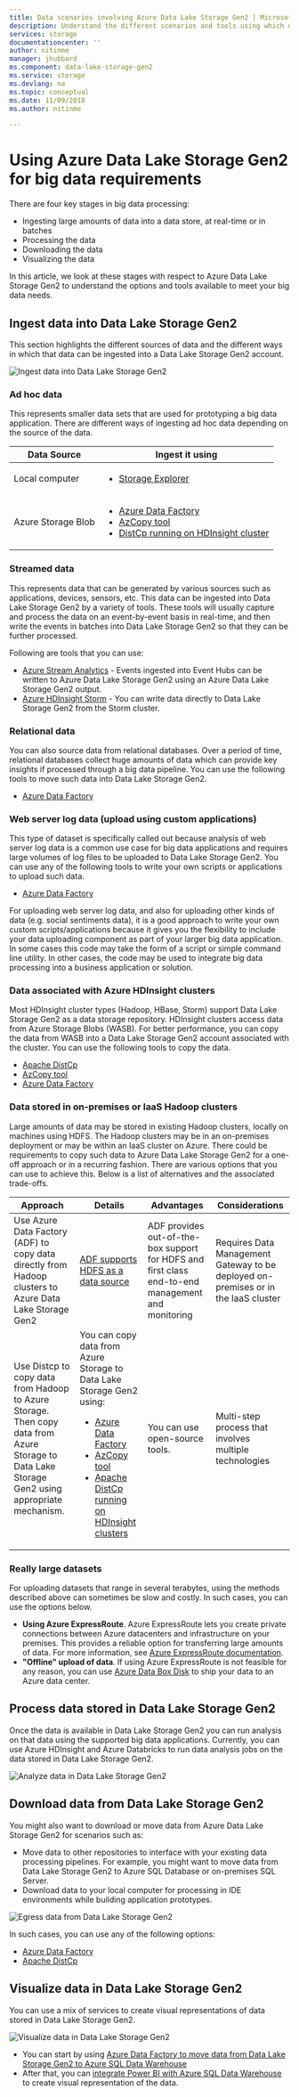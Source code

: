 ```yaml
---
title: Data scenarios involving Azure Data Lake Storage Gen2 | Microsoft Docs
description: Understand the different scenarios and tools using which data can ingested, processed, downloaded, and visualized in Data Lake Storage Gen2 (previously known as Azure Data Lake Store)
services: storage
documentationcenter: ''
author: nitinme
manager: jhubbard
ms.component: data-lake-storage-gen2
ms.service: storage
ms.devlang: na
ms.topic: conceptual
ms.date: 11/09/2018
ms.author: nitinme

---
```

# Using Azure Data Lake Storage Gen2 for big data requirements

There are four key stages in big data processing:

* Ingesting large amounts of data into a data store, at real-time or in batches
* Processing the data
* Downloading the data
* Visualizing the data

In this article, we look at these stages with respect to Azure Data Lake Storage Gen2 to understand the options and tools available to meet your big data needs.

## Ingest data into Data Lake Storage Gen2
This section highlights the different sources of data and the different ways in which that data can be ingested into a Data Lake Storage Gen2 account.

![Ingest data into Data Lake Storage Gen2](./media/data-lake-storage-data-scenarios/ingest-data.png "Ingest data into Data Lake Storage Gen2")

### Ad hoc data
This represents smaller data sets that are used for prototyping a big data application. There are different ways of ingesting ad hoc data depending on the source of the data.

| Data Source | Ingest it using |
| --- | --- |
| Local computer |<ul> <li>[Storage Explorer](https://azure.microsoft.com/features/storage-explorer/)</ul> |
| Azure Storage Blob |<ul> <li>[Azure Data Factory](../../data-factory/connector-azure-data-lake-store.md)</li> <li>[AzCopy tool](../common/storage-use-azcopy-v10.md)</li><li>[DistCp running on HDInsight cluster](use-distcp.md)</li> </ul> |

### Streamed data
This represents data that can be generated by various sources such as applications, devices, sensors, etc. This data can be ingested into Data Lake Storage Gen2 by a variety of tools. These tools will usually capture and process the data on an event-by-event basis in real-time, and then write the events in batches into Data Lake Storage Gen2 so that they can be further processed.

Following are tools that you can use:

* [Azure Stream Analytics](../../stream-analytics/stream-analytics-data-lake-output.md) - Events ingested into Event Hubs can be written to Azure Data Lake Storage Gen2 using an Azure Data Lake Storage Gen2 output.
* [Azure HDInsight Storm](../../hdinsight/storm/apache-storm-write-data-lake-store.md) - You can write data directly to Data Lake Storage Gen2 from the Storm cluster.

### Relational data
You can also source data from relational databases. Over a period of time, relational databases collect huge amounts of data which can provide key insights if processed through a big data pipeline. You can use the following tools to move such data into Data Lake Storage Gen2.

* [Azure Data Factory](../../data-factory/copy-activity-overview.md)

### Web server log data (upload using custom applications)
This type of dataset is specifically called out because analysis of web server log data is a common use case for big data applications and requires large volumes of log files to be uploaded to Data Lake Storage Gen2. You can use any of the following tools to write your own scripts or applications to upload such data.

* [Azure Data Factory](../../data-factory/copy-activity-overview.md)

For uploading web server log data, and also for uploading other kinds of data (e.g. social sentiments data), it is a good approach to write your own custom scripts/applications because it gives you the flexibility to include your data uploading component as part of your larger big data application. In some cases this code may take the form of a script or simple command line utility. In other cases, the code may be used to integrate big data processing into a business application or solution.

### Data associated with Azure HDInsight clusters
Most HDInsight cluster types (Hadoop, HBase, Storm) support Data Lake Storage Gen2 as a data storage repository. HDInsight clusters access data from Azure Storage Blobs (WASB). For better performance, you can copy the data from WASB into a Data Lake Storage Gen2 account associated with the cluster. You can use the following tools to copy the data.

* [Apache DistCp](use-distcp.md)
* [AzCopy tool](../common/storage-use-azcopy-v10.md)
* [Azure Data Factory](../../data-factory/connector-azure-data-lake-store.md)

### Data stored in on-premises or IaaS Hadoop clusters
Large amounts of data may be stored in existing Hadoop clusters, locally on machines using HDFS. The Hadoop clusters may be in an on-premises deployment or may be within an IaaS cluster on Azure. There could be requirements to copy such data to Azure Data Lake Storage Gen2 for a one-off approach or in a recurring fashion. There are various options that you can use to achieve this. Below is a list of alternatives and the associated trade-offs.

| Approach | Details | Advantages | Considerations |
| --- | --- | --- | --- |
| Use Azure Data Factory (ADF) to copy data directly from Hadoop clusters to Azure Data Lake Storage Gen2 |[ADF supports HDFS as a data source](../../data-factory/connector-hdfs.md) |ADF provides out-of-the-box support for HDFS and first class end-to-end management and monitoring |Requires Data Management Gateway to be deployed on-premises or in the IaaS cluster |
| Use Distcp to copy data from Hadoop to Azure Storage. Then copy data from Azure Storage to Data Lake Storage Gen2 using appropriate mechanism. |You can copy data from Azure Storage to Data Lake Storage Gen2 using: <ul><li>[Azure Data Factory](../../data-factory/copy-activity-overview.md)</li><li>[AzCopy tool](../common/storage-use-azcopy-v10.md)</li><li>[Apache DistCp running on HDInsight clusters](use-distcp.md)</li></ul> |You can use open-source tools. |Multi-step process that involves multiple technologies |

### Really large datasets
For uploading datasets that range in several terabytes, using the methods described above can sometimes be slow and costly. In such cases, you can use the options below.

* **Using Azure ExpressRoute**. Azure ExpressRoute lets you create private connections between Azure datacenters and infrastructure on your premises. This provides a reliable option for transferring large amounts of data. For more information, see [Azure ExpressRoute documentation](../../expressroute/expressroute-introduction.md).
* **"Offline" upload of data**. If using Azure ExpressRoute is not feasible for any reason, you can use [Azure Data Box Disk](../../databox/data-box-disk-overview.md) to ship your data to an Azure data center.

## Process data stored in Data Lake Storage Gen2
Once the data is available in Data Lake Storage Gen2 you can run analysis on that data using the supported big data applications. Currently, you can use Azure HDInsight and Azure Databricks to run data analysis jobs on the data stored in Data Lake Storage Gen2.

![Analyze data in Data Lake Storage Gen2](./media/data-lake-storage-data-scenarios/analyze-data.png "Analyze data in Data Lake Storage Gen2")


## Download data from Data Lake Storage Gen2
You might also want to download or move data from Azure Data Lake Storage Gen2 for scenarios such as:

* Move data to other repositories to interface with your existing data processing pipelines. For example, you might want to move data from Data Lake Storage Gen2 to Azure SQL Database or on-premises SQL Server.
* Download data to your local computer for processing in IDE environments while building application prototypes.

![Egress data from Data Lake Storage Gen2](./media/data-lake-storage-data-scenarios/egress-data.png "Egress data from Data Lake Storage Gen2")

In such cases, you can use any of the following options:

* [Azure Data Factory](../../data-factory/copy-activity-overview.md)
* [Apache DistCp](use-distcp.md)

## Visualize data in Data Lake Storage Gen2
You can use a mix of services to create visual representations of data stored in Data Lake Storage Gen2.

![Visualize data in Data Lake Storage Gen2](./media/data-lake-storage-data-scenarios/visualize-data.png "Visualize data in Data Lake Storage Gen2")

* You can start by using [Azure Data Factory to move data from Data Lake Storage Gen2 to Azure SQL Data Warehouse](../../data-factory/copy-activity-overview.md)
* After that, you can [integrate Power BI with Azure SQL Data Warehouse](../../sql-data-warehouse/sql-data-warehouse-get-started-visualize-with-power-bi.md) to create visual representation of the data.
